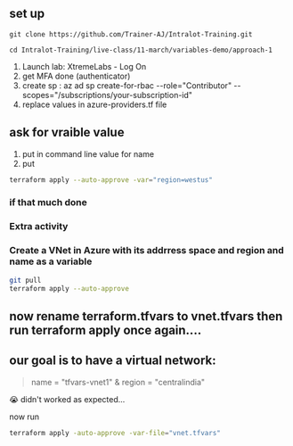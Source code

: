 ## set up
```
git clone https://github.com/Trainer-AJ/Intralot-Training.git
 
cd Intralot-Training/live-class/11-march/variables-demo/approach-1
```

1. Launch lab: XtremeLabs - Log On
2. get MFA done (authenticator)
3. create sp : az ad sp create-for-rbac --role="Contributor" --scopes="/subscriptions/your-subscription-id"
4. replace values in azure-providers.tf file

## ask for vraible value
1. put in command line value for name
2. put 
```sh
terraform apply --auto-approve -var="region=westus" 
```

### if that much done
### Extra activity 
### Create a VNet in Azure with its addrress space and region and name as a variable
```sh
git pull
terraform apply --auto-approve
```

## now rename terraform.tfvars to vnet.tfvars then run terraform apply once again....
## our goal is to have a virtual network:
> name = "tfvars-vnet1" & region = "centralindia"

😭 didn't worked as expected...

now run 
```sh
terraform apply -auto-approve -var-file="vnet.tfvars"
```
